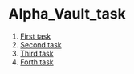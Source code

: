 # Alpha_Vault_task
1) [First task]()
1) [Second task]()
1) [Third task](https://github.com/ChitranshVashney/task2_alphavault/tree/main/New%20folder/2_task)
1) [Forth task]()
